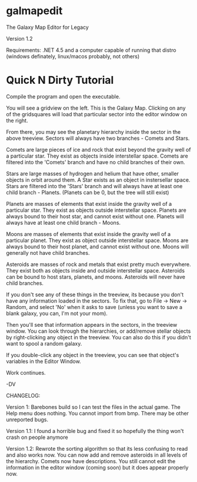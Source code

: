 # galmapedit

The Galaxy Map Editor for Legacy 

Version 1.2

Requirements: .NET 4.5 and a computer capable of running that distro (windows definately, linux/macos probably, not others)

# Quick N Dirty Tutorial

Compile the program and open the executable. 

You will see a gridview on the left. This is the Galaxy Map. Clicking on any of the gridsquares will load that particular sector
into the editor window on the right.

From there, you may see the planetary hierarchy inside the sector in the above treeview. Sectors will always have two branches - Comets and Stars. 

Comets are large pieces of ice and rock that exist beyond the gravity well of a particular star. They exist as objects inside interstellar space. Comets are filtered into the 'Comets' branch and have no child branches of their own.

Stars are large masses of hydrogen and helium that have other, smaller objects in orbit around them. A Star exists as an object in instersellar space. Stars are filtered into the 'Stars' branch and will always have at least one child branch - Planets. (Planets can be 0, but the tree will still exist)

Planets are masses of elements that exist inside the gravity well of a particular star. They exist as objects outside interstellar space. Planets are always bound to their host star, and cannot exist without one. Planets will always have at least one child branch - Moons.

Moons are masses of elements that exist inside the gravity well of a particular planet. They exist as object outside interstellar space. Moons are always bound to their host planet, and cannot exist without one. Moons will generally not have child branches.

Asteroids are masses of rock and metals that exist pretty much everywhere. They exist both as objects inside and outside interstellar space. Asteroids can be bound to host stars, planets, and moons. Asteroids will never have child branches. 

If you don't see any of these things in the treeview, its because you don't have any information loaded in the sectors. To fix that, go to File -> New -> Random, and select 'No' when it asks to save (unless you want to save a blank galaxy, you can, I'm not your mom).

Then you'll see that information appears in the sectors, in the treeview window. You can look through the hierarchies, or add/remove stellar objects by right-clicking any object in the treeview. You can also do this if you didn't want to spool a random galaxy.

If you double-click any object in the treeview, you can see that object's variables in the Editor Window. 

Work continues.


-DV


CHANGELOG:

Version 1: 
Barebones build so I can test the files in the actual game. The Help menu does nothing. You cannot import from bmp.
There may be other unreported bugs. 

Version 1.1: 
I found a horrible bug and fixed it so hopefully the thing won't crash on people anymore

Version 1.2: 
Rewrote the sorting algorithm so that its less confusing to read and also works now. 
You can now add and remove asteroids in all levels of the hierarchy. 
Comets now have descriptions. 
You still cannot edit the information in the editor window (coming soon) but it does appear properly now.  
             
